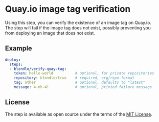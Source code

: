 # Quay.io image tag verification

Using this step, you can verify the existence of an image tag on Quay.io. The
step will fail if the image tag does not exist, possibly preventing you from
deploying an image that does not exist.

## Example

```yml
deploy:
  steps:
  - blendle/verify-quay-tag:
    token: hello-world          # optional, for private repositories
    repository: blendle/true    # required, org/repo format
    tag: other                  # optional, defaults to "latest"
    message: 4-oh-4!            # optional, printed failure message
```

## License

The step is available as open source under the terms of the [MIT License](http://opensource.org/licenses/MIT).
